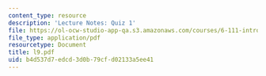 ```yaml
---
content_type: resource
description: 'Lecture Notes: Quiz 1'
file: https://ol-ocw-studio-app-qa.s3.amazonaws.com/courses/6-111-introductory-digital-systems-laboratory-fall-2002/b4d537d7edcd3d0b79cfd02133a5ee41_l9.pdf
file_type: application/pdf
resourcetype: Document
title: l9.pdf
uid: b4d537d7-edcd-3d0b-79cf-d02133a5ee41
---
```

